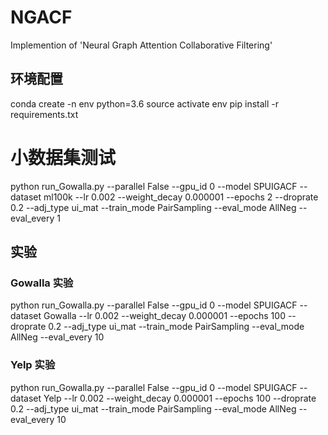 # NGACF
Implemention of 'Neural Graph Attention Collaborative Filtering'

## 环境配置

conda create -n env python=3.6
source activate env
pip install -r requirements.txt

# 小数据集测试

python run_Gowalla.py --parallel False --gpu_id 0 --model SPUIGACF --dataset ml100k --lr 0.002 --weight_decay 0.000001 --epochs 2 --droprate 0.2 --adj_type ui_mat --train_mode PairSampling --eval_mode AllNeg --eval_every 1

## 实验

### Gowalla 实验

python run_Gowalla.py --parallel False --gpu_id 0 --model SPUIGACF --dataset Gowalla --lr 0.002 --weight_decay 0.000001 --epochs 100 --droprate 0.2 --adj_type ui_mat --train_mode PairSampling --eval_mode AllNeg --eval_every 10

### Yelp 实验
python run_Gowalla.py --parallel False --gpu_id 0 --model SPUIGACF --dataset Yelp --lr 0.002 --weight_decay 0.000001 --epochs 100 --droprate 0.2 --adj_type ui_mat --train_mode PairSampling --eval_mode AllNeg --eval_every 10